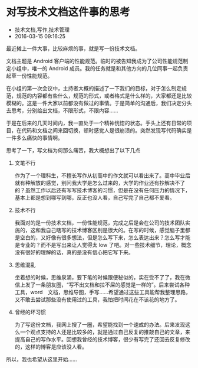 # 对写技术文档这件事的思考
- 技术文档,写作,技术管理
- 2016-03-15 09:16:25

最近摊上一件大事，比较麻烦的事，就是写一份技术文档。

文档主题是 Android 客户端的性能规范。临时的被告知我成为了公司性能规范制定小组中，唯一的 Android 成员。我的任务就是和其他方向的几位同事一起负责起草一份性能规范。

在小组的第一次会议中，主持者大概的描述了一下我们的目标，对于怎么制定规范，规范的内容都有些什么，规范的形式，或者格式是什么样的，大家都还是比较模糊的。这是一件大家以前都没有做过的事情。于是简单的沟通后，我们决定分头去思考，分别给出文档，不限形式，不限内容……

于是在后来的几天时间内，我一直处于一个精神恍惚的状态。手头上还有日常的项目，在代码和文档之间来回切换，顿时感觉人是很崩溃的。突然发现写代码确实是一件多么痛快的事情啊。

思考了一下，写文档为何那么痛苦，我大概想出了以下几点

1. 文笔不行

    作为了一个理科生，不擅长写作从初高中的作文就可以看出来了。高中毕业后就有种解放的感觉，别问我大学是怎么过来的，大学的作业还有抄解决不了的？虽然工作以后还有写写技术博客的习惯，但是在没有任何压力的情况下，基本上都是想到哪写到哪，反正也没人看，自己写完了自己都不爱看。

2. 技术不行

    我面对的是一份技术文档，一份性能规范，完成之后是会在公司的技术团队实施的，这和我自己瞎写的技术博客区别是很大的。在写的时候，感觉脑子里都是空白的，又好像有很多想法，但是怎么写下来，怎么表达出来？怎么写才能是专业的？而不是写出来让人觉得太 low 了吧。对一些技术细节，理论，概念没有很好的理解的话，真的是没有信心把它写下来。

3. 思维混乱

    坐着想的时候，思维泉涌，要下笔的时候跟便秘似的，实在受不了了，我在微信上发了一条朋友圈，“写不出文档和拉不屎的感觉是一样的”。后来尝试各种工具，word　文档，思维导图，手写……希望通过这些工具能帮我整理思路，又不敢去尝试那些没有使用过的工具，我怕把时间花在不该花的地方了。

4. 曾经的坏习惯

    为了写这份文档，我网上搜了一圈，希望能找到一个速成的办法。后来发现这么一个观点支持的人还是比较多的，就是通过自己反复的推敲自己的文章，来提高自己的写作水平。回想我曾经的技术博客，很少有写完了还回去反复修改的，这样的博客是应该没人看。

所以，我也希望从这里开始……


